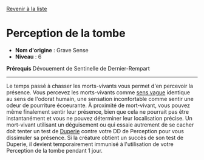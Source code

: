 [Revenir à la liste](..)

# Perception de la tombe

 * **Nom d'origine** : Grave Sense
 * **Niveau** : 6


<p><span id="ctl00_MainContent_DetailedOutput"><strong>Prérequis</strong> Dévouement de Sentinelle de Dernier-Rempart<br></span></p>
<hr>
<p>Le temps passé à chasser les morts-vivants vous permet d'en percevoir la présence. Vous percevez les morts-vivants comme <a href="https://2e.aonprd.com/Rules.aspx?ID=413">sens vague</a> identique au sens de l'odorat humain, une sensation  inconfortable comme sentir une odeur de pourriture écoeurante. À proximité de mort-vivant, vous pouvez même finalement sentir leur présence, bien que cela ne pourrait pas être instantanément et vous ne pouvez déterminer leur localisation précise. Un mort-vivant utilisant un déguisement ou qui essaie autrement de se cacher doit tenter un test de <a href="https://2e.aonprd.com/Skills.aspx?ID=5">Duperie</a> contre votre DD de Perception pour vous dissimuler sa présence. Si la créature obtient un succès de son test de Duperie, il devient temporairement immunisé à l'utilisation de votre Perception de la tombe pendant 1 jour.&nbsp;</p>